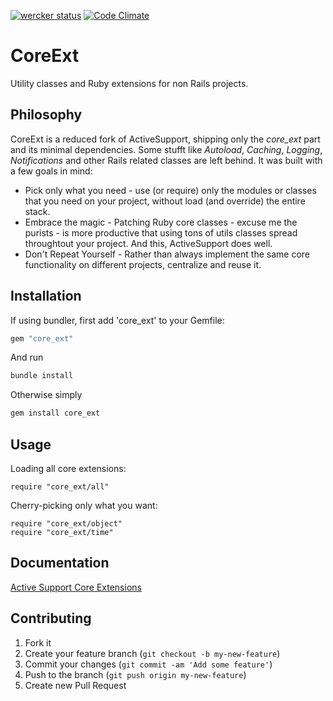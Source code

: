 [![wercker status](https://app.wercker.com/status/5c761ef70d67c7b752d00b05972d3859/s "wercker status")](https://app.wercker.com/project/bykey/5c761ef70d67c7b752d00b05972d3859)
[![Code Climate](https://codeclimate.com/github/rpanachi/core_ext/badges/gpa.svg)](https://codeclimate.com/github/rpanachi/core_ext)

# CoreExt

Utility classes and Ruby extensions for non Rails projects.

## Philosophy

CoreExt is a reduced fork of ActiveSupport, shipping only the *core_ext* part and its minimal dependencies. Some stufft like *Autoload*, *Caching*, *Logging*, *Notifications* and other Rails related classes are left behind. It was built with a few goals in mind:

* Pick only what you need - use (or require) only the modules or classes that you need on your project, without load (and override) the entire stack.
* Embrace the magic - Patching Ruby core classes - excuse me the purists - is more productive that using tons of utils classes spread throughtout your project. And this, ActiveSupport does well.
* Don't Repeat Yourself - Rather than always implement the same core functionality on different projects, centralize and reuse it.

## Installation

If using bundler, first add 'core_ext' to your Gemfile:

```ruby
gem "core_ext"
```

And run

```ruby
bundle install
```

Otherwise simply

```ruby
gem install core_ext
```

## Usage

Loading all core extensions:

```
require "core_ext/all"
```

Cherry-picking only what you want:

```
require "core_ext/object"
require "core_ext/time"
```

## Documentation

[Active Support Core Extensions](http://guides.rubyonrails.org/active_support_core_extensions.html)

## Contributing

1. Fork it
2. Create your feature branch (`git checkout -b my-new-feature`)
3. Commit your changes (`git commit -am 'Add some feature'`)
4. Push to the branch (`git push origin my-new-feature`)
5. Create new Pull Request
